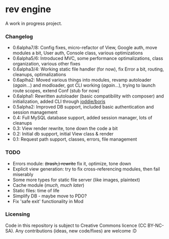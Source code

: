 rev engine
==========

A work in progress project.

### Changelog
 - 0.6alpha7/8: Config fixes, micro-refactor of View, Google auth, move modules a bit, User auth, Console class, various optimizations
 - 0.6alpha5/6: Introduced MVC, some performance optimalizations, class organization, various other fixes
 - 0.6alpha3/4: Working static file handler (for now), fix Error a bit, routing, cleanups, optimalizations
 - 0.6aplha2: Moved various things into modules, revamp autoloader (_again..._) and modloader, got CLI working (_again..._), trying to launch route scopes, extend Conf (stub for now)
 - 0.6alpha1: Rewritten autoloader (basic compatibility with composer) and initialization, added CLI through [joddie/boris](https://github.com/joddie/boris/)
 - 0.5alpha2: Improved DB support, included basic authentication and session management
 - 0.4: Full MySQL database support, added session manager, lots of cleanups
 - 0.3: View render rewrite, tone down the code a bit
 - 0.2: Initial db support, initial View class & render
 - 0.1: Request path support, classes, errors, file management

### TODO
 - Errors module: ~~(trash,) rewrite~~ fix it, optimize, tone down
 - Explicit view generation: try to fix cross-referencing modules, then fail miserably
 - Some more types for static file server (like images, plaintext)
 - Cache module (_much, much later_)
 - Static files: time of life
 - Simplify DB - maybe move to PDO?
 - Fix 'safe exit' functionality in Mod


### Licensing
Code in this repository is subject to Creative Commons licence (CC BY-NC-SA).
Any contributions (ideas, new code/fixes) are welcome :D
